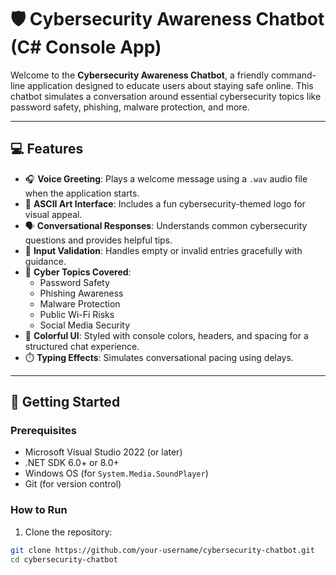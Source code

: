 # 🛡️ Cybersecurity Awareness Chatbot (C# Console App)

Welcome to the **Cybersecurity Awareness Chatbot**, a friendly command-line application designed to educate users about staying safe online. This chatbot simulates a conversation around essential cybersecurity topics like password safety, phishing, malware protection, and more.

---

## 💻 Features

- 🎧 **Voice Greeting**: Plays a welcome message using a `.wav` audio file when the application starts.
- 🎨 **ASCII Art Interface**: Includes a fun cybersecurity-themed logo for visual appeal.
- 🗣️ **Conversational Responses**: Understands common cybersecurity questions and provides helpful tips.
- 🛑 **Input Validation**: Handles empty or invalid entries gracefully with guidance.
- 🧠 **Cyber Topics Covered**:
  - Password Safety
  - Phishing Awareness
  - Malware Protection
  - Public Wi-Fi Risks
  - Social Media Security
- 🎨 **Colorful UI**: Styled with console colors, headers, and spacing for a structured chat experience.
- ⏱️ **Typing Effects**: Simulates conversational pacing using delays.

---

## 🚀 Getting Started

### Prerequisites

- Microsoft Visual Studio 2022 (or later)
- .NET SDK 6.0+ or 8.0+
- Windows OS (for `System.Media.SoundPlayer`)
- Git (for version control)

### How to Run

1. Clone the repository:

```bash
git clone https://github.com/your-username/cybersecurity-chatbot.git
cd cybersecurity-chatbot
